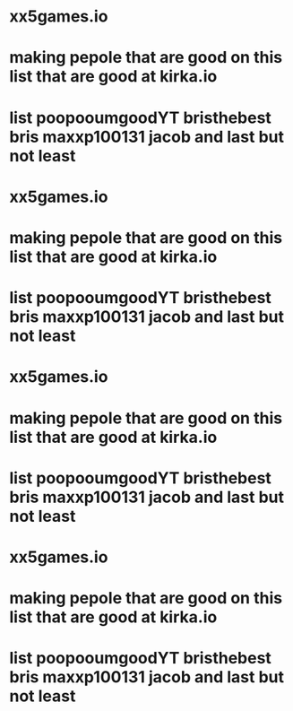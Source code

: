 # xx5games.io
# making pepole that are good on this list that are good at kirka.io
# list poopooumgoodYT bristhebest bris maxxp100131 jacob and last but not least
# xx5games.io
# making pepole that are good on this list that are good at kirka.io
# list poopooumgoodYT bristhebest bris maxxp100131 jacob and last but not least
# xx5games.io
# making pepole that are good on this list that are good at kirka.io
# list poopooumgoodYT bristhebest bris maxxp100131 jacob and last but not least
# xx5games.io
# making pepole that are good on this list that are good at kirka.io
# list poopooumgoodYT bristhebest bris maxxp100131 jacob and last but not least
